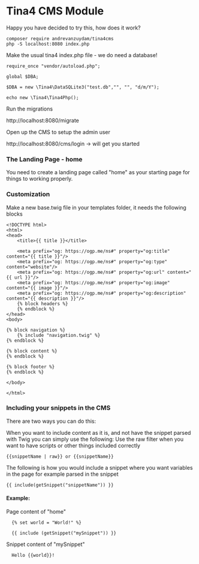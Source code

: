# Tina4 CMS Module

Happy you have decided to try this, how does it work?

```
composer require andrevanzuydam/tina4cms
php -S localhost:8080 index.php
```

Make the usual tina4 index.php file - we do need a database!

```
require_once "vendor/autoload.php";

global $DBA;

$DBA = new \Tina4\DataSQLite3("test.db","", "", "d/m/Y");

echo new \Tina4\Tina4Php();
```

Run the migrations

http://localhost:8080/migrate

Open up the CMS to setup the admin user

http://localhost:8080/cms/login -> will get you started

### The Landing Page - home

You need to create a landing page called "home" as your starting page for things to working properly.

### Customization

Make a new base.twig file in your templates folder, it needs the following blocks

```
<!DOCTYPE html>
<html>
<head>
    <title>{{ title }}</title>

    <meta prefix="og: https://ogp.me/ns#" property="og:title" content="{{ title }}"/>
    <meta prefix="og: https://ogp.me/ns#" property="og:type" content="website"/>
    <meta prefix="og: https://ogp.me/ns#" property="og:url" content="{{ url }}"/>
    <meta prefix="og: https://ogp.me/ns#" property="og:image" content="{{ image }}"/>
    <meta prefix="og: https://ogp.me/ns#" property="og:description" content="{{ description }}"/>
    {% block headers %}
    {% endblock %}
</head>
<body>

{% block navigation %}
    {% include "navigation.twig" %}
{% endblock %}

{% block content %}
{% endblock %}

{% block footer %}
{% endblock %}

</body>

</html>
```

### Including your snippets in the CMS
 
There are two ways you can do this:

When you want to include content as it is, and not have the snippet parsed with Twig you can simply use the following:
Use the raw filter when you want to have scripts or other things included correctly
```
{{snippetName | raw}} or {{snippetName}}
```

The following is how you would include a snippet where you want variables in the page for example parsed in the snippet
```
{{ include(getSnippet("snippetName")) }}
```

#### Example:

Page content of "home"
```
  {% set world = "World!" %}
  
  {{ include (getSnippet("mySnippet")) }}
```

Snippet content of "mySnippet"
```
  Hello {{world}}!
  
```
